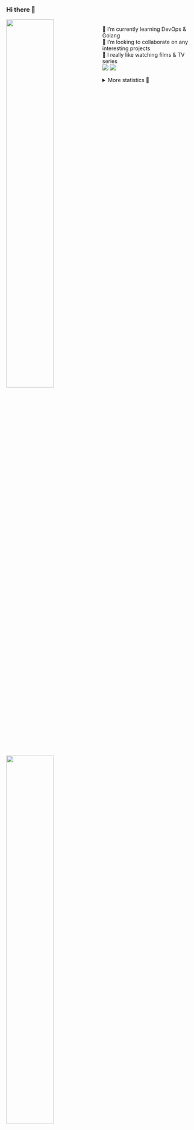 ### Hi there 👋


[<img align="left" width="50%" src="https://github-readme-stats.vercel.app/api?username=rufusnufus&hide=issues&show_icons=true&count_private=true&theme=transparent&title_color=FF6F40&text_color=FBF9F8&icon_color=F48242&hide_border=true&hide_title=true#gh-dark-mode-only">](https://metrics.lecoq.io/rufusnufus#gh-dark-mode-only)
[<img align="left" width="50%" src="https://github-readme-stats.vercel.app/api?username=rufusnufus&hide=issues&show_icons=true&count_private=true&theme=transparent&title_color=FF6533&text_color=4D4644&icon_color=FF8038&hide_border=true&hide_title=true#gh-light-mode-only">](https://metrics.lecoq.io/rufusnufus#gh-light-mode-only)

<p>
  <br>
  🌱 I’m currently learning DevOps & Golang</br>
  👯 I’m looking to collaborate on any interesting projects</br>
  🎥 I really like watching films & TV series</br>
  <a href="https://linkedin.com/in/rufusnufus"><img src="https://img.shields.io/badge/linkedin-0077B5.svg?style=for-the-badge&logo=linkedin&logoColor=white"/></a>
  <a href="https://t.me/nufusrufus"><img src="https://img.shields.io/badge/-telegram-black?style=for-the-badge&color=blue&logo=telegram"/></a>
</p>

<p text-align="left">
<details>
  <summary>More statistics 👀</summary><br/>

<!--START_SECTION:waka-->
![Code Time](http://img.shields.io/badge/Code%20Time-765%20hrs%202%20mins-blue)

![Profile Views](http://img.shields.io/badge/Profile%20Views-1-blue)

**I'm a Night 🦉** 

```text
🌞 Morning                0 commits           ░░░░░░░░░░░░░░░░░░░░░░░░░   00.00 % 
🌆 Daytime                539 commits         ████████████░░░░░░░░░░░░░   48.25 % 
🌃 Evening                373 commits         ████████░░░░░░░░░░░░░░░░░   33.39 % 
🌙 Night                  205 commits         █████░░░░░░░░░░░░░░░░░░░░   18.35 % 
```
📅 **I'm Most Productive on Tuesday** 

```text
Monday                   64 commits          █░░░░░░░░░░░░░░░░░░░░░░░░   05.73 % 
Tuesday                  302 commits         ███████░░░░░░░░░░░░░░░░░░   27.04 % 
Wednesday                259 commits         ██████░░░░░░░░░░░░░░░░░░░   23.19 % 
Thursday                 29 commits          █░░░░░░░░░░░░░░░░░░░░░░░░   02.60 % 
Friday                   46 commits          █░░░░░░░░░░░░░░░░░░░░░░░░   04.12 % 
Saturday                 198 commits         ████░░░░░░░░░░░░░░░░░░░░░   17.73 % 
Sunday                   219 commits         █████░░░░░░░░░░░░░░░░░░░░   19.61 % 
```


📊 **This Week I Spent My Time On** 

```text
💬 Programming Languages: 
No Activity Tracked This Week

🔥 Editors: 
No Activity Tracked This Week
```

**I Mostly Code in Python** 

```text
Python                   10 repos            ███████░░░░░░░░░░░░░░░░░░   29.41 % 
HTML                     3 repos             ██░░░░░░░░░░░░░░░░░░░░░░░   08.82 % 
Java                     3 repos             ██░░░░░░░░░░░░░░░░░░░░░░░   08.82 % 
Shell                    2 repos             █░░░░░░░░░░░░░░░░░░░░░░░░   05.88 % 
Mustache                 2 repos             █░░░░░░░░░░░░░░░░░░░░░░░░   05.88 % 
```




 Last Updated on 22/10/2025 00:56:36 UTC
<!--END_SECTION:waka-->

</details>
</p>
